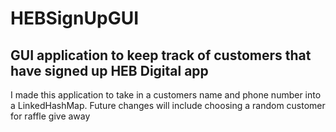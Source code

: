 # HEBSignUpGUI
## GUI application to keep track of customers that have signed up HEB Digital app
I made this application to take in a customers name and phone number into a LinkedHashMap. 
Future changes will include choosing a random customer for raffle give away
